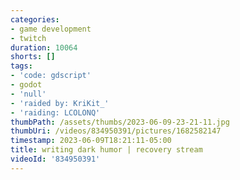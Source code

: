 ```yaml
---
categories:
- game development
- twitch
duration: 10064
shorts: []
tags:
- 'code: gdscript'
- godot
- 'null'
- 'raided by: KriKit_'
- 'raiding: LCOLONQ'
thumbPath: /assets/thumbs/2023-06-09-23-21-11.jpg
thumbUri: /videos/834950391/pictures/1682582147
timestamp: 2023-06-09T18:21:11-05:00
title: writing dark humor | recovery stream
videoId: '834950391'
---
```

